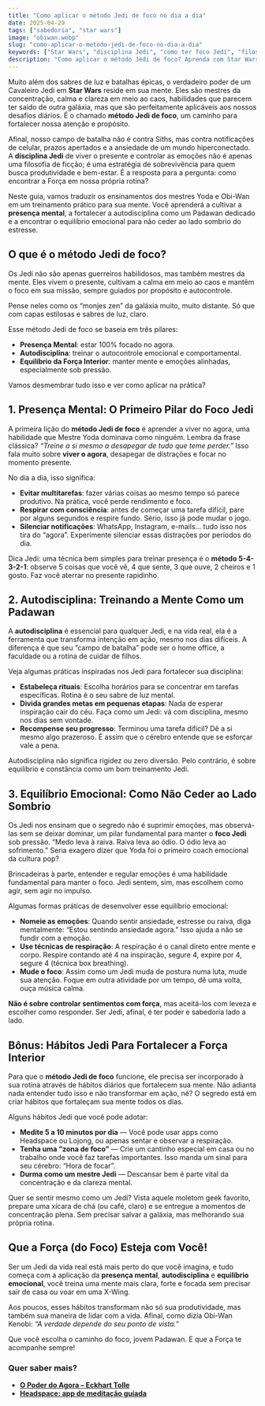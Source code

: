 ```yaml
---
title: "Como aplicar o método Jedi de foco no dia a dia"
date: 2025-04-29
tags: ["sabedoria", "star wars"] 
image: "obiwan.webp"
slug: "como-aplicar-o-metodo-jedi-de-foco-no-dia-a-dia"
keywords: ["Star Wars", "disciplina Jedi", "como ter foco Jedi", "filosofia Jedi", "Mestre Yoda"]
description: "Como aplicar o método Jedi de foco? Aprenda com Star Wars a usar a presença e a disciplina para vencer as distrações!"
---
```


Muito além dos sabres de luz e batalhas épicas, o verdadeiro poder de um Cavaleiro Jedi em **Star Wars** reside em sua mente. Eles são mestres da concentração, calma e clareza em meio ao caos, habilidades que parecem ter saído de outra galáxia, mas que são perfeitamente aplicáveis aos nossos desafios diários. É o chamado **método Jedi de foco**, um caminho para fortalecer nossa atenção e propósito.

Afinal, nosso campo de batalha não é contra Siths, mas contra notificações de celular, prazos apertados e a ansiedade de um mundo hiperconectado. A **disciplina Jedi** de viver o presente e controlar as emoções não é apenas uma filosofia de ficção; é uma estratégia de sobrevivência para quem busca produtividade e bem-estar. É a resposta para a pergunta: como encontrar a Força em nossa própria rotina?

Neste guia, vamos traduzir os ensinamentos dos mestres Yoda e Obi-Wan em um treinamento prático para sua mente. Você aprenderá a cultivar a **presença mental**, a fortalecer a autodisciplina como um Padawan dedicado e a encontrar o equilíbrio emocional para não ceder ao lado sombrio do estresse.

## O que é o método Jedi de foco?

Os Jedi não são apenas guerreiros habilidosos, mas também mestres da mente. Eles vivem o presente, cultivam a calma em meio ao caos e mantêm o foco em sua missão, sempre guiados por propósito e autocontrole.

Pense neles como os “monjes zen” da galáxia muito, muito distante. Só que com capas estilosas e sabres de luz, claro.

Esse método Jedi de foco se baseia em três pilares:

*   **Presença Mental**: estar 100% focado no agora.
*   **Autodisciplina**: treinar o autocontrole emocional e comportamental.
*   **Equilíbrio da Força Interior**: manter mente e emoções alinhadas, especialmente sob pressão.

Vamos desmembrar tudo isso e ver como aplicar na prática?

## 1. Presença Mental: O Primeiro Pilar do Foco Jedi

A primeira lição do **método Jedi de foco** é aprender a viver no agora, uma habilidade que Mestre Yoda dominava como ninguém. Lembra da frase clássica? _“Treine a si mesmo a desapegar de tudo que teme perder.”_ Isso fala muito sobre **viver o agora**, desapegar de distrações e focar no momento presente.

No dia a dia, isso significa:

*   **Evitar multitarefas**: fazer várias coisas ao mesmo tempo só parece produtivo. Na prática, você perde rendimento e foco.
*   **Respirar com consciência**: antes de começar uma tarefa difícil, pare por alguns segundos e respire fundo. Sério, isso já pode mudar o jogo.
*   **Silenciar notificações**: WhatsApp, Instagram, e-mails… tudo isso nos tira do “agora”. Experimente silenciar essas distrações por períodos do dia.

Dica Jedi: uma técnica bem simples para treinar presença é o **método 5-4-3-2-1**: observe 5 coisas que você vê, 4 que sente, 3 que ouve, 2 cheiros e 1 gosto. Faz você aterrar no presente rapidinho.

## 2. Autodisciplina: Treinando a Mente Como um Padawan

A **autodisciplina** é essencial para qualquer Jedi, e na vida real, ela é a ferramenta que transforma intenção em ação, mesmo nos dias difíceis. A diferença é que seu “campo de batalha” pode ser o home office, a faculdade ou a rotina de cuidar de filhos.

Veja algumas práticas inspiradas nos Jedi para fortalecer sua disciplina:

*   **Estabeleça rituais**: Escolha horários para se concentrar em tarefas específicas. Rotina é o seu sabre de luz mental.
*   **Divida grandes metas em pequenas etapas**: Nada de esperar inspiração cair do céu. Faça como um Jedi: vá com disciplina, mesmo nos dias sem vontade.
*   **Recompense seu progresso**: Terminou uma tarefa difícil? Dê a si mesmo algo prazeroso. É assim que o cérebro entende que se esforçar vale a pena.

Autodisciplina não significa rigidez ou zero diversão. Pelo contrário, é sobre equilíbrio e constância como um bom treinamento Jedi.

## 3. Equilíbrio Emocional: Como Não Ceder ao Lado Sombrio

Os Jedi nos ensinam que o segredo não é suprimir emoções, mas observá-las sem se deixar dominar, um pilar fundamental para manter o **foco Jedi** sob pressão. “Medo leva à raiva. Raiva leva ao ódio. O ódio leva ao sofrimento.” Seria exagero dizer que Yoda foi o primeiro coach emocional da cultura pop?

Brincadeiras à parte, entender e regular emoções é uma habilidade fundamental para manter o foco. Jedi sentem, sim, mas escolhem como agir, sem agir no impulso.

Algumas formas práticas de desenvolver esse equilíbrio emocional:

*   **Nomeie as emoções**: Quando sentir ansiedade, estresse ou raiva, diga mentalmente: “Estou sentindo ansiedade agora.” Isso ajuda a não se fundir com a emoção.
*   **Use técnicas de respiração**: A respiração é o canal direto entre mente e corpo. Respire contando até 4 na inspiração, segure 4, expire por 4, segure 4 (técnica box breathing).
*   **Mude o foco**: Assim como um Jedi muda de postura numa luta, mude sua atenção. Foque em outra atividade por um tempo, dê uma volta, ouça música calma.

**Não é sobre controlar sentimentos com força**, mas aceitá-los com leveza e escolher como responder. Ser Jedi, afinal, é ter poder e sabedoria lado a lado.

## Bônus: Hábitos Jedi Para Fortalecer a Força Interior

Para que o **método Jedi de foco** funcione, ele precisa ser incorporado à sua rotina através de hábitos diários que fortalecem sua mente. Não adianta nada entender tudo isso e não transformar em ação, né? O segredo está em criar hábitos que fortaleçam sua mente todos os dias.

Alguns hábitos Jedi que você pode adotar:

*   **Medite 5 a 10 minutos por dia** — Você pode usar apps como Headspace ou Lojong, ou apenas sentar e observar a respiração.
*   **Tenha uma “zona de foco”** — Crie um cantinho especial em casa ou no trabalho onde você faz tarefas importantes. Isso manda um sinal para seu cérebro: “Hora de focar”.
*   **Durma como um mestre Jedi** — Descansar bem é parte vital da concentração e da clareza mental.

Quer se sentir mesmo como um Jedi? Vista aquele moletom geek favorito, prepare uma xícara de chá (ou café, claro) e se entregue a momentos de concentração plena. Sem precisar salvar a galáxia, mas melhorando sua própria rotina.

## Que a Força (do Foco) Esteja com Você!

Ser um Jedi da vida real está mais perto do que você imagina, e tudo começa com a aplicação da **presença mental**, **autodisciplina** e **equilíbrio emocional**, você treina uma mente mais clara, forte e focada sem precisar sair de casa ou voar em uma X-Wing.

Aos poucos, esses hábitos transformam não só sua produtividade, mas também sua maneira de lidar com a vida. Afinal, como dizia Obi-Wan Kenobi: _“A verdade depende do seu ponto de vista.”_

Que você escolha o caminho do foco, jovem Padawan. E que a Força te acompanhe sempre!

### Quer saber mais?

*   **[O Poder do Agora – Eckhart Tolle](https://amzn.to/4d2PqSZ)**
*   **[Headspace: app de meditação guiada](https://www.headspace.com/pt)**